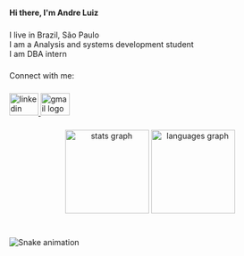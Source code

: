 <h4 align="left">Hi there, I'm Andre Luiz</h4>

###

<p align="left">I live in Brazil, São Paulo<br>I am a Analysis and systems development student<br>I am DBA intern</p>

###

<p align="left">Connect with me:</p>

###

<div align="left">
  <a href="encurtador.com.br/ktKL7" target="_blank">
    <img src="https://raw.githubusercontent.com/maurodesouza/profile-readme-generator/master/src/assets/icons/social/linkedin/default.svg" width="52" height="40" alt="linkedin logo"  />
  </a>
  <a href="https://mail.google.com/mail/u/0/#inbox?compose=DmwnWrRspXNHmGKHsLXThQKRKPnGkpzWJkhVfgsKzgDrQZQzdpPlXvMxqpThgzzXGSFjnvLkScNB" target="_blank">
    <img src="https://raw.githubusercontent.com/maurodesouza/profile-readme-generator/master/src/assets/icons/social/gmail/default.svg" width="52" height="40" alt="gmail logo"  />
  </a>
</div>

###

<div align="center">
  <img src="https://github-readme-stats.vercel.app/api?hide_title=false&hide_rank=false&show_icons=true&include_all_commits=true&count_private=true&disable_animations=false&theme=dracula&locale=en&hide_border=false&username=drez" height="150" alt="stats graph"  />
  <img src="https://github-readme-stats.vercel.app/api/top-langs?locale=en&hide_title=false&layout=compact&card_width=320&langs_count=5&theme=dracula&hide_border=false&username=drez" height="150" alt="languages graph"  />
</div>

###

<br clear="both">

<img href="https://raw.githubusercontent.com/drez/drez/blob/output/snake.svg" alt="Snake animation" />

###
